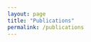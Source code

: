```yaml
---
layout: page
title: "Publications"
permalink: /publications
---
```


<script type="text/javascript" charset="utf-8">
	var pdpager =  {view:"pager",id:"pdpager",size:50, group:10};
	var popup = createPopup();
	webix.ui(createMainView());
